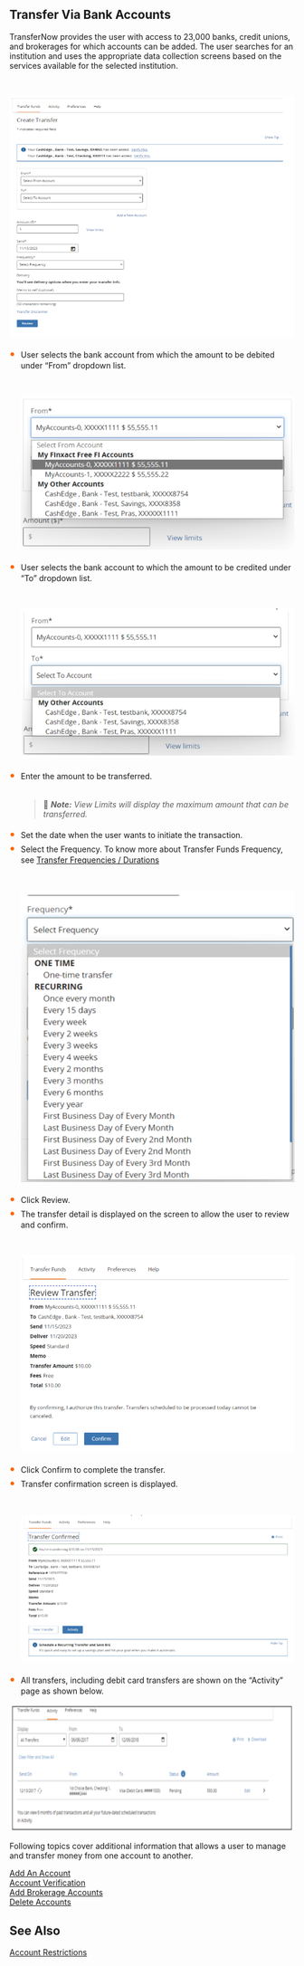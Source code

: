 ## Transfer Via Bank Accounts 

TransferNow provides the user with access to 23,000 banks, credit unions, and brokerages for which accounts can be added. The user searches for an institution and uses the appropriate data collection screens based on the services available for the selected institution. 

&nbsp;


<center>

![Image](../../assets/images/Transfer-via-bank-accounts-create-transfer.png) <br />


</center>

<div class="card-body">
<ul>
<li>User selects the bank account from which the amount to be debited under “From” dropdown list.</li>

&nbsp;


<center>

![Image](../../assets/images/Transfer-via-bank-accounts-2.png) <br />


</center>

<li>User selects the bank account to which the amount to be credited under “To” dropdown list. </li>


&nbsp;

<center>

![Image](../../assets/images/Transfer-via-bank-accounts-3.png) <br />


</center>

<li>Enter the amount to be transferred.</li></br>

<!-- theme: info -->

> :memo: _**Note:** View Limits will display the maximum amount that can be transferred._

<li>Set the date when the user wants to initiate the transaction.</li>

<li>Select the Frequency. To know more about Transfer Funds Frequency, see <a href="../transfer-durations.md">Transfer Frequencies / Durations</a></li>



&nbsp;

<center>

![Image](../../assets/images/Transfer-via-bank-accounts-4.png) <br />


</center>

<li>Click Review. </li>

<li>The transfer detail is displayed on the screen to allow the user to review and confirm. </li>

&nbsp;

<center>

![Image](../../assets/images/Transfer-via-bank-accounts-5.png) <br />


</center>

<li>Click Confirm to complete the transfer. </li>

<li>Transfer confirmation screen is displayed.</li>

&nbsp;

<center>

![Image](../../assets/images/Transfer-via-bank-accounts-6.png) <br />


</center>

<li>All transfers, including debit card transfers are shown on the “Activity” page as shown below. </li>

</ul>
</div>


<center>

![Image](../../assets/images/Tranfer-via-bankaccounts-activity.png) <br />


</center>

Following topics cover additional information that allows a user to manage and transfer money from one account to another. 


[Add An Account](?path=docs/transfer-via-bank-accounts/add-an-Account.md)   
[Account Verification](?path=docs/transfer-via-bank-accounts/account_verification.md)      
[Add Brokerage Accounts ](?path=docs/transfer-via-bank-accounts/add_brokerage.md)   
[Delete Accounts ](?path=docs/transfer-via-bank-accounts/delete_accounts.md)   


## See Also

[Account Restrictions](?path=docs/transfer-via-bank-accounts/accounts-restrictions.md)









<style>
    .card-body ul {
        list-style: none;
        padding-left: 20px;
    }
    .card-body ul li::before {
        content: "\2022";
        font-size: 1.5em;
        color: #f60;
        display: inline-block;
        width: 1em;
        margin-left: -1em;
    }
</style>